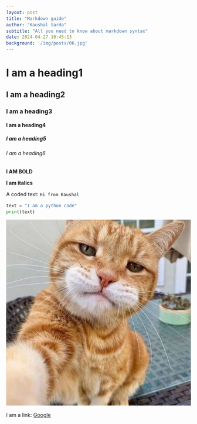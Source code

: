 ```yaml
---
layout: post
title: "Markdown guide"
author: "Kaushal Sarda"
subtitle: "All you need to know about markdown syntax"
date: 2024-04-27 10:45:13
background: '/img/posts/06.jpg'
---
```


# I am a heading1
## I am a heading2
### I am a heading3
#### I am a heading4
##### I am a heading5
###### I am a heading6

**I AM BOLD**

__I am italics__

A coded text: `Hi from Kaushal`

```python
text = "I am a python code"
print(text)
```

![I am a cute cat](/img/cat.jpg)

I am a link: [Google](https://www.google.com)